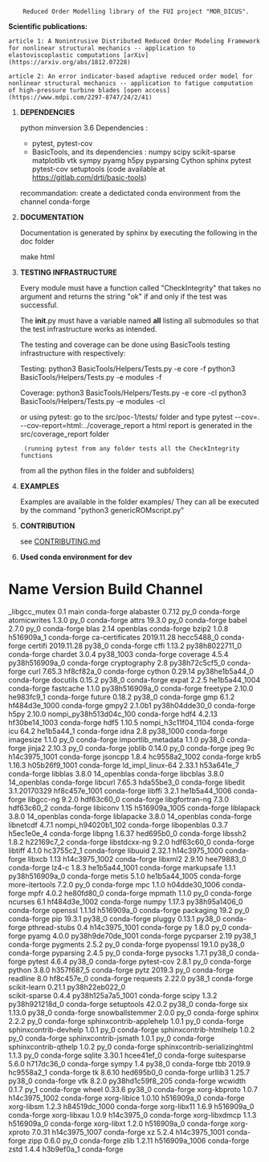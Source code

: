         Reduced Order Modelling library of the FUI project "MOR_DICUS".



**Scientific publications:**

    article 1: A Nonintrusive Distributed Reduced Order Modeling Framework for nonlinear structural mechanics -- application to elastoviscoplastic computations [arXiv](https://arxiv.org/abs/1812.07228)

    article 2: An error indicator-based adaptive reduced order model for nonlinear structural mechanics -- application to fatigue computation of high-pressure turbine blades [open access](https://www.mdpi.com/2297-8747/24/2/41)



1) **DEPENDENCIES**

    python minversion  3.6
    Dependencies :
      - pytest, pytest-cov
      - BasicTools, and its dependencies : numpy scipy scikit-sparse matplotlib vtk sympy pyamg h5py pyparsing Cython sphinx pytest pytest-cov setuptools
        (code available at https://gitlab.com/drti/basic-tools)

    recommandation: create a dedictated conda environment from the channel conda-forge


2) **DOCUMENTATION**

    Documentation is generated by sphinx by executing the following
    in the doc folder

	make html


3) **TESTING INFRASTRUCTURE**

    Every module must have a function called "CheckIntegrity" that takes no
    argument and returns the string "ok" if and only if the test was successful.

    The __init__.py must have a variable named __all__ listing all submodules
    so that the test infrastructure works as intended.

    The testing and coverage can be done using BasicTools testing infrastructure
    with respectively:

    Testing:
	python3 BasicTools/Helpers/Tests.py -e core -f
	python3 BasicTools/Helpers/Tests.py -e modules -f

    Coverage:
	python3 BasicTools/Helpers/Tests.py -e core -cl
	python3 BasicTools/Helpers/Tests.py -e modules -cl


    or using pytest:
	go to the src/poc-1/tests/ folder and type
	pytest --cov=. --cov-report=html:../coverage_report
	a html report is generated in the src/coverage_report folder

        (running pytest from any folder tests all the CheckIntegrity functions
	from all the python files in the folder and subfolders)
    	
    	
4) **EXAMPLES**

    Examples are available in the folder examples/
    They can all be executed by the command "python3 genericROMscript.py"
    

5) **CONTRIBUTION**

    see [CONTRIBUTING.md](https://gitlab.safrantech.safran/d582428/genericROM/blob/master/CONTRIBUTING.md)


6) **Used conda environment for dev**

# Name                    Version                   Build  Channel
_libgcc_mutex             0.1                        main    conda-forge
alabaster                 0.7.12                     py_0    conda-forge
atomicwrites              1.3.0                      py_0    conda-forge
attrs                     19.3.0                     py_0    conda-forge
babel                     2.7.0                      py_0    conda-forge
blas                      2.14                   openblas    conda-forge
bzip2                     1.0.8                h516909a_1    conda-forge
ca-certificates           2019.11.28           hecc5488_0    conda-forge
certifi                   2019.11.28               py38_0    conda-forge
cffi                      1.13.2           py38h8022711_0    conda-forge
chardet                   3.0.4                 py38_1003    conda-forge
coverage                  4.5.4            py38h516909a_0    conda-forge
cryptography              2.8              py38h72c5cf5_0    conda-forge
curl                      7.65.3               hf8cf82a_0    conda-forge
cython                    0.29.14          py38he1b5a44_0    conda-forge
docutils                  0.15.2                   py38_0    conda-forge
expat                     2.2.5             he1b5a44_1004    conda-forge
fastcache                 1.1.0            py38h516909a_0    conda-forge
freetype                  2.10.0               he983fc9_1    conda-forge
future                    0.18.2                   py38_0    conda-forge
gmp                       6.1.2             hf484d3e_1000    conda-forge
gmpy2                     2.1.0b1          py38h04dde30_0    conda-forge
h5py                      2.10.0          nompi_py38h513d04c_100    conda-forge
hdf4                      4.2.13            hf30be14_1003    conda-forge
hdf5                      1.10.5          nompi_h3c11f04_1104    conda-forge
icu                       64.2                 he1b5a44_1    conda-forge
idna                      2.8                   py38_1000    conda-forge
imagesize                 1.1.0                      py_0    conda-forge
importlib_metadata        1.1.0                    py38_0    conda-forge
jinja2                    2.10.3                     py_0    conda-forge
joblib                    0.14.0                     py_0    conda-forge
jpeg                      9c                h14c3975_1001    conda-forge
jsoncpp                   1.8.4             hc9558a2_1002    conda-forge
krb5                      1.16.3            h05b26f9_1001    conda-forge
ld_impl_linux-64          2.33.1               h53a641e_7    conda-forge
libblas                   3.8.0               14_openblas    conda-forge
libcblas                  3.8.0               14_openblas    conda-forge
libcurl                   7.65.3               hda55be3_0    conda-forge
libedit                   3.1.20170329      hf8c457e_1001    conda-forge
libffi                    3.2.1             he1b5a44_1006    conda-forge
libgcc-ng                 9.2.0                hdf63c60_0    conda-forge
libgfortran-ng            7.3.0                hdf63c60_2    conda-forge
libiconv                  1.15              h516909a_1005    conda-forge
liblapack                 3.8.0               14_openblas    conda-forge
liblapacke                3.8.0               14_openblas    conda-forge
libnetcdf                 4.7.1           nompi_h94020b1_102    conda-forge
libopenblas               0.3.7                h5ec1e0e_4    conda-forge
libpng                    1.6.37               hed695b0_0    conda-forge
libssh2                   1.8.2                h22169c7_2    conda-forge
libstdcxx-ng              9.2.0                hdf63c60_0    conda-forge
libtiff                   4.1.0                hc3755c2_1    conda-forge
libuuid                   2.32.1            h14c3975_1000    conda-forge
libxcb                    1.13              h14c3975_1002    conda-forge
libxml2                   2.9.10               hee79883_0    conda-forge
lz4-c                     1.8.3             he1b5a44_1001    conda-forge
markupsafe                1.1.1            py38h516909a_0    conda-forge
metis                     5.1.0             he1b5a44_1005    conda-forge
more-itertools            7.2.0                      py_0    conda-forge
mpc                       1.1.0             h04dde30_1006    conda-forge
mpfr                      4.0.2                he80fd80_0    conda-forge
mpmath                    1.1.0                      py_0    conda-forge
ncurses                   6.1               hf484d3e_1002    conda-forge
numpy                     1.17.3           py38h95a1406_0    conda-forge
openssl                   1.1.1d               h516909a_0    conda-forge
packaging                 19.2                       py_0    conda-forge
pip                       19.3.1                   py38_0    conda-forge
pluggy                    0.13.1                   py38_0    conda-forge
pthread-stubs             0.4               h14c3975_1001    conda-forge
py                        1.8.0                      py_0    conda-forge
pyamg                     4.0.0           py38h9de70de_1001    conda-forge
pycparser                 2.19                     py38_1    conda-forge
pygments                  2.5.2                      py_0    conda-forge
pyopenssl                 19.1.0                   py38_0    conda-forge
pyparsing                 2.4.5                      py_0    conda-forge
pysocks                   1.7.1                    py38_0    conda-forge
pytest                    4.6.4                    py38_0    conda-forge
pytest-cov                2.8.1                      py_0    conda-forge
python                    3.8.0                h357f687_5    conda-forge
pytz                      2019.3                     py_0    conda-forge
readline                  8.0                  hf8c457e_0    conda-forge
requests                  2.22.0                   py38_1    conda-forge
scikit-learn              0.21.1           py38h22eb022_0  
scikit-sparse             0.4.4           py38h125a7a5_1001    conda-forge
scipy                     1.3.2            py38h921218d_0    conda-forge
setuptools                42.0.2                   py38_0    conda-forge
six                       1.13.0                   py38_0    conda-forge
snowballstemmer           2.0.0                      py_0    conda-forge
sphinx                    2.2.2                      py_0    conda-forge
sphinxcontrib-applehelp   1.0.1                      py_0    conda-forge
sphinxcontrib-devhelp     1.0.1                      py_0    conda-forge
sphinxcontrib-htmlhelp    1.0.2                      py_0    conda-forge
sphinxcontrib-jsmath      1.0.1                      py_0    conda-forge
sphinxcontrib-qthelp      1.0.2                      py_0    conda-forge
sphinxcontrib-serializinghtml 1.1.3                      py_0    conda-forge
sqlite                    3.30.1               hcee41ef_0    conda-forge
suitesparse               5.6.0                h717dc36_0    conda-forge
sympy                     1.4                      py38_0    conda-forge
tbb                       2019.9               hc9558a2_1    conda-forge
tk                        8.6.10               hed695b0_0    conda-forge
urllib3                   1.25.7                   py38_0    conda-forge
vtk                       8.2.0           py38hd1c59f8_205    conda-forge
wcwidth                   0.1.7                      py_1    conda-forge
wheel                     0.33.6                   py38_0    conda-forge
xorg-kbproto              1.0.7             h14c3975_1002    conda-forge
xorg-libice               1.0.10               h516909a_0    conda-forge
xorg-libsm                1.2.3             h84519dc_1000    conda-forge
xorg-libx11               1.6.9                h516909a_0    conda-forge
xorg-libxau               1.0.9                h14c3975_0    conda-forge
xorg-libxdmcp             1.1.3                h516909a_0    conda-forge
xorg-libxt                1.2.0                h516909a_0    conda-forge
xorg-xproto               7.0.31            h14c3975_1007    conda-forge
xz                        5.2.4             h14c3975_1001    conda-forge
zipp                      0.6.0                      py_0    conda-forge
zlib                      1.2.11            h516909a_1006    conda-forge
zstd                      1.4.4                h3b9ef0a_1    conda-forge

